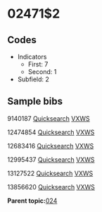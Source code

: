 # 02471$2

## Codes

-   Indicators
    -   First: 7
    -   Second: 1
-   Subfield: 2

## Sample bibs

9140187 [Quicksearch](https://search.library.yale.edu/catalog/9140187) [VXWS](http://prodorbis.library.yale.edu:7014/vxws/GetHoldingsService?bibId=9140187)

12474854 [Quicksearch](https://search.library.yale.edu/catalog/12474854) [VXWS](http://prodorbis.library.yale.edu:7014/vxws/GetHoldingsService?bibId=12474854)

12683416 [Quicksearch](https://search.library.yale.edu/catalog/12683416) [VXWS](http://prodorbis.library.yale.edu:7014/vxws/GetHoldingsService?bibId=12683416)

12995437 [Quicksearch](https://search.library.yale.edu/catalog/12995437) [VXWS](http://prodorbis.library.yale.edu:7014/vxws/GetHoldingsService?bibId=12995437)

13127522 [Quicksearch](https://search.library.yale.edu/catalog/13127522) [VXWS](http://prodorbis.library.yale.edu:7014/vxws/GetHoldingsService?bibId=13127522)

13856620 [Quicksearch](https://search.library.yale.edu/catalog/13856620) [VXWS](http://prodorbis.library.yale.edu:7014/vxws/GetHoldingsService?bibId=13856620)

**Parent topic:**[024](../../tags/024/024.md)

